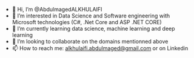 - 👋 Hi, I’m @AbdulmagedALKHULAIFI
- 👀 I’m interested in Data Science and Software engineering with Microsoft technologies (C#, .Net Core and ASP .NET CORE)
- 🌱 I’m currently learning data science, machine learning and deep learning
- 💞️ I’m looking to collaborate on the domains mentionned above
- 📫 How to reach me: alkhulaifi.abdulmaged@gmail.com or on Linkedin

<!---
AbdulmagedALKHULAIFI/AbdulmagedALKHULAIFI is a ✨ special ✨ repository because its `README.md` (this file) appears on your GitHub profile.
You can click the Preview link to take a look at your changes.
--->

